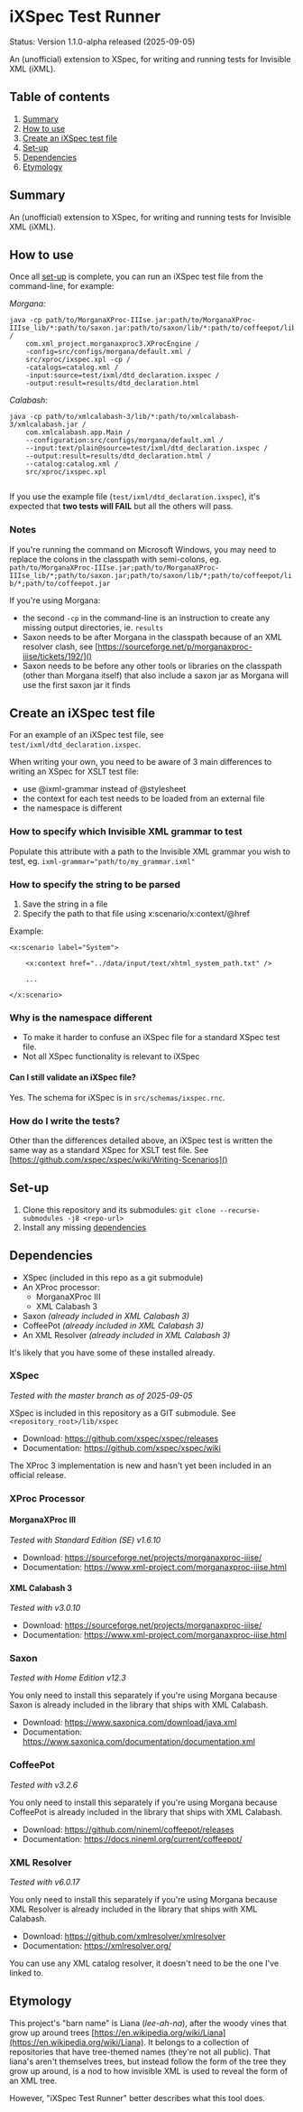 # iXSpec Test Runner

Status: Version 1.1.0-alpha released (2025-09-05)

An (unofficial) extension to XSpec, for writing and running tests for Invisible XML (iXML).

## Table of contents
1. [Summary](#summary)
1. [How to use](#how-to-use)
1. [Create an iXSpec test file](#how-to-write)
1. [Set-up](#set-up)
1. [Dependencies](#dependencies)
1. [Etymology](#etymology)

## Summary

An (unofficial) extension to XSpec, for writing and running tests for Invisible XML (iXML).

## How to use <a id="how-to-use"></a>

Once all [set-up](#set-up) is complete, you can run an iXSpec test file from the command-line, for example:

_Morgana:_
```
java -cp path/to/MorganaXProc-IIIse.jar:path/to/MorganaXProc-IIIse_lib/*:path/to/saxon.jar:path/to/saxon/lib/*:path/to/coffeepot/lib/*:path/to/coffeepot.jar /
	com.xml_project.morganaxproc3.XProcEngine /
	-config=src/configs/morgana/default.xml /
	src/xproc/ixspec.xpl -cp / 
	-catalogs=catalog.xml /
	-input:source=test/ixml/dtd_declaration.ixspec / 
	-output:result=results/dtd_declaration.html
```

_Calabash:_
```
java -cp path/to/xmlcalabash-3/lib/*:path/to/xmlcalabash-3/xmlcalabash.jar /
	com.xmlcalabash.app.Main / 
	--configuration:src/configs/morgana/default.xml /
	--input:text/plain@source=test/ixml/dtd_declaration.ixspec / 
	--output:result=results/dtd_declaration.html /
	--catalog:catalog.xml /
	src/xproc/ixspec.xpl
	
```
If you use the example file (`test/ixml/dtd_declaration.ixspec`), it's expected that **two tests will FAIL** but all the others will pass. 

### Notes

If you're running the command on Microsoft Windows, you may need to replace the colons in the classpath with semi-colons, eg. `path/to/MorganaXProc-IIIse.jar;path/to/MorganaXProc-IIIse_lib/*;path/to/saxon.jar;path/to/saxon/lib/*;path/to/coffeepot/lib/*;path/to/coffeepot.jar`

If you're using Morgana:
* the second `-cp` in the command-line is an instruction to create any missing output directories, ie. `results`
* Saxon needs to be after Morgana in the classpath because of an XML resolver clash, see [https://sourceforge.net/p/morganaxproc-iiise/tickets/192/]()
* Saxon needs to be before any other tools or libraries on the classpath (other than Morgana itself) that also include a saxon jar as Morgana will use the first saxon jar it finds

## Create an iXSpec test file <a id="how-to-write"></a>

For an example of an iXSpec test file, see `test/ixml/dtd_declaration.ixspec`.

When writing your own, you need to be aware of 3 main differences to writing an XSpec for XSLT test file:
* use @ixml-grammar instead of @stylesheet
* the context for each test needs to be loaded from an external file
* the namespace is different

### How to specify which Invisible XML grammar to test

Populate this attribute with a path to the Invisible XML grammar you wish to test, eg. `ixml-grammar="path/to/my_grammar.ixml"`

### How to specify the string to be parsed

1. Save the string in a file
1. Specify the path to that file using x:scenario/x:context/@href

Example:
```
<x:scenario label="System">
	
	<x:context href="../data/input/text/xhtml_system_path.txt" />
	
	...		
	
</x:scenario>
```

### Why is the namespace different

* To make it harder to confuse an iXSpec file for a standard XSpec test file.
* Not all XSpec functionality is relevant to iXSpec

#### Can I still validate an iXSpec file?

Yes. The schema for iXSpec is in `src/schemas/ixspec.rnc`.

### How do I write the tests?

Other than the differences detailed above, an iXSpec test is written the same way as a standard XSpec for XSLT test file.  See [https://github.com/xspec/xspec/wiki/Writing-Scenarios]()

## Set-up <a id="set-up"></a>

1. Clone this repository and its submodules: `git clone --recurse-submodules -j8 <repo-url>`
1. Install any missing [dependencies](#dependencies)

## Dependencies <a id="dependencies"></a>

* XSpec (included in this repo as a git submodule)
* An XProc processor:
	* MorganaXProc III 
	* XML Calabash 3
* Saxon _(already included in XML Calabash 3)_
* CoffeePot _(already included in XML Calabash 3)_ 
* An XML Resolver _(already included in XML Calabash 3)_

It's likely that you have some of these installed already.

### XSpec

_Tested with the master branch as of 2025-09-05_

XSpec is included in this repository as a GIT submodule. See `<repository_root>/lib/xspec` 

* Download: https://github.com/xspec/xspec/releases
* Documentation: https://github.com/xspec/xspec/wiki

The XProc 3 implementation is new and hasn't yet been included in an official release.

### XProc Processor

#### MorganaXProc III

_Tested with Standard Edition (SE) v1.6.10_

* Download: https://sourceforge.net/projects/morganaxproc-iiise/
* Documentation: https://www.xml-project.com/morganaxproc-iiise.html

#### XML Calabash 3

_Tested with v3.0.10_

* Download: https://sourceforge.net/projects/morganaxproc-iiise/
* Documentation: https://www.xml-project.com/morganaxproc-iiise.html

### Saxon

_Tested with Home Edition v12.3_

You only need to install this separately if you're using Morgana because Saxon is already included in the library that ships with XML Calabash.

* Download: https://www.saxonica.com/download/java.xml
* Documentation: https://www.saxonica.com/documentation/documentation.xml

### CoffeePot

_Tested with v3.2.6_

You only need to install this separately if you're using Morgana because CoffeePot is already included in the library that ships with XML Calabash.

* Download: https://github.com/nineml/coffeepot/releases
* Documentation: https://docs.nineml.org/current/coffeepot/


### XML Resolver

_Tested with v6.0.17_

You only need to install this separately if you're using Morgana because XML Resolver is already included in the library that ships with XML Calabash.

* Download: https://github.com/xmlresolver/xmlresolver
* Documentation: https://xmlresolver.org/

You can use any XML catalog resolver, it doesn't need to be the one I've linked to.

## Etymology <a id="etymology"></a>

This project's "barn name" is Liana (_lee-ah-na_), after the woody vines that grow up around trees [https://en.wikipedia.org/wiki/Liana](https://en.wikipedia.org/wiki/Liana).  It belongs to a collection of repositories that have tree-themed names (they're not all public).  That liana's aren't themselves trees, but instead follow the form of the tree they grow up around, is a nod to how invisible XML is used to reveal the form of an XML tree.

However, "iXSpec Test Runner" better describes what this tool does.
